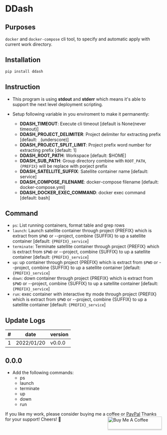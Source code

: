 # DDash

## Purposes
`docker` and `docker-compose` cli tool, to specify and automatic apply with current work directory.

## Installation
```bash
pip install ddash
```

## Instruction
- This program is using __stdout__ and __stderr__ which means it's able to support the next level deployment scripting.

- Setup following variable in you enviroment to make it permanently:
    + __DDASH_TIMEOUT__: Execute cli timeout [default is None(never timeout)]
    + __DDASH_PROJECT_DELIMITER__: Project delimiter for extracting prefix [default: `_`(underscore)]
    + __DDASH_PROJECT_SPLIT_LIMIT__: Project prefix word number for extracting prefix [default: 1]
    + __DDASH_ROOT_PATH__: Workspace [default: $HOME]
    + __DDASH_SUB_PATH__: Group directory combine with `ROOT_PATH`, `{PREFIX}` will be replace with porject prefix
    + __DDASH_SATELLITE_SUFFIX__: Satellite container name [default: service]
    + __DDASH_COMPOSE_FILENAME__: docker-compose filename [default: docker-compose.yml]
    + __DDASH_DOCKER_EXEC_COMMAND__: docker exec command [default: bash]

## Command
- `ps`: List running containers, format table and grep rows
- `launch`: Launch satellite container through project {PREFIX} which is extract from `$PWD` or --project, combine {SUFFIX} to up a satellite container [default: `{PREFIX}_service`]
- `terminate`: Terminate satellite container through project {PREFIX} which is extract from `$PWD` or --project, combine {SUFFIX} to up a satellite container [default: `{PREFIX}_service`]
- `up`: up container through project {PREFIX} which is extract from `$PWD` or --project, combine {SUFFIX} to up a satellite container [default: `{PREFIX}_service`]
- `down`: down container through project {PREFIX} which is extract from `$PWD` or --project, combine {SUFFIX} to up a satellite container [default: `{PREFIX}_service`]
- `run`: exec container with interactive tty mode through project {PREFIX} which is extract from `$PWD` or --project, combine {SUFFIX} to up a satellite container [default: `{PREFIX}_service`]

## Update Logs
|#|      date|version|
|-|----------|-------|
|1|2022/01/20| v0.0.0|

## 0.0.0
- Add the following commands:
    + ps
    + launch
    + terminate
    + up
    + down
    + run

If you like my work, please consider buying me a coffee or [PayPal](https://paypal.me/RonDevStudio?locale.x=zh_TW)
Thanks for your support! Cheers! 🎉
<a href="https://www.buymeacoffee.com/ronchang" target="_blank"><img src="https://www.buymeacoffee.com/assets/img/custom_images/orange_img.png" alt="Buy Me A Coffee" style="height: 41px !important;width: 174px !important;box-shadow: 0px 3px 2px 0px rgba(190, 190, 190, 0.5) !important;-webkit-box-shadow: 0px 3px 2px 0px rgba(190, 190, 190, 0.5) !important;" align="right"></a>

